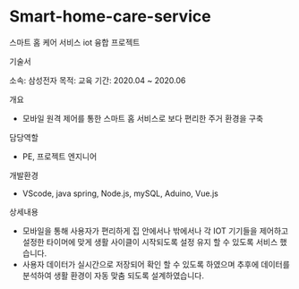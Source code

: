 # Smart-home-care-service
스마트 홈 케어 서비스 iot 융합 프로젝트

기술서

소속: 삼성전자
목적: 교육
기간: 2020.04 ~ 2020.06

개요
 - 모바일 원격 제어를 통한 스마트 홈 서비스로 보다 편리한 주거 환경을 구축
 
담당역할
 - PE, 프로젝트 엔지니어

개발환경
 - VScode, java spring, Node.js, mySQL, Aduino, Vue.js

상세내용
 - 모바일을 통해 사용자가 편리하게 집 안에서나 밖에서나 각 IOT 기기들을 제어하고 설정한 타이머에 맞게 생활 사이클이 시작되도록 설정 유지 할 수 있도록 서비스 했습니다. 
 - 사용자 데이터가 실시간으로 저장되어 확인 할 수 있도록 하였으며 추후에 데이터를 분석하여 생활 환경이 자동 맞춤 되도록 설계하였습니다.

